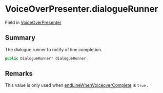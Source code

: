 # VoiceOverPresenter.dialogueRunner

Field in [VoiceOverPresenter](/docs/api/csharp/yarn.unity.voiceoverpresenter.md)

## Summary


The dialogue runner to notify of line completion.


```csharp
public DialogueRunner? dialogueRunner;
```

## Remarks

This value is only used when  [endLineWhenVoiceoverComplete](yarn.unity.voiceoverpresenter.endlinewhenvoiceovercomplete.md)  is  `true` .

